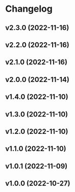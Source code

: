 # Changelog

<!--next-version-placeholder-->

## v2.3.0 (2022-11-16)


## v2.2.0 (2022-11-16)


## v2.1.0 (2022-11-16)


## v2.0.0 (2022-11-14)


## v1.4.0 (2022-11-10)


## v1.3.0 (2022-11-10)


## v1.2.0 (2022-11-10)


## v1.1.0 (2022-11-10)


## v1.0.1 (2022-11-09)


## v1.0.0 (2022-10-27)


